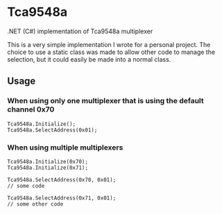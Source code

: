 # Tca9548a
.NET (C#) implementation of Tca9548a multiplexer


This is a very simple implementation I wrote for a personal project. The choice to use a static class was made to allow other code to manage the selection, but it could easily be made into a normal class.

## Usage

### When using only one multiplexer that is using the default channel 0x70

```
Tca9548a.Initialize();
Tca9548a.SelectAddress(0x01);
```

### When using multiple multiplexers

```
Tca9548a.Initialize(0x70);
Tca9548a.Initialize(0x71);

Tca9548a.SelectAddress(0x70, 0x01);
// some code

Tca9548a.SelectAddress(0x71, 0x01);
// some other code
```
